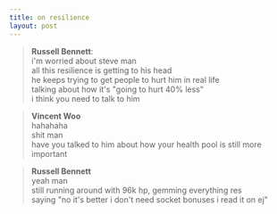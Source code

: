 ```yaml
---
title: on resilience
layout: post
---
```


>**Russell Bennett**:  
i'm worried about steve man  
all this resilience is getting to his head  
he keeps trying to get people to hurt him in real life  
talking about how it's "going to hurt 40% less"  
i think you need to talk to him  

>**Vincent Woo**  
hahahaha  
shit man  
have you talked to him about how your health pool is still more important  

>**Russell Bennett**  
yeah man  
still running around with 96k hp, gemming everything res  
saying "no it's better i don't need socket bonuses i read it on ej"  
